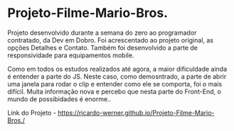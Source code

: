 # Projeto-Filme-Mario-Bros.
Projeto desenvolvido durante a semana do zero ao programador contratado, da Dev em Dobro. Foi acrescentado ao projeto original, as opções Detalhes e Contato. 
Também foi desenvolvido a parte de responsividade para equipamentos mobile.

Como em todos os estudos realizados até agora, a maior dificuldade ainda é entender a parte do JS. 
Neste caso, como demosntrado, a parte de abrir uma janela para rodar o clip e entender como ele se comporta, foi o mais difícil. 
Muita informação nova e percebo que nesta parte do Front-End, o mundo de possibidades é enorme..

Link do Projeto - https://ricardo-werner.github.io/Projeto-Filme-Mario-Bros./
